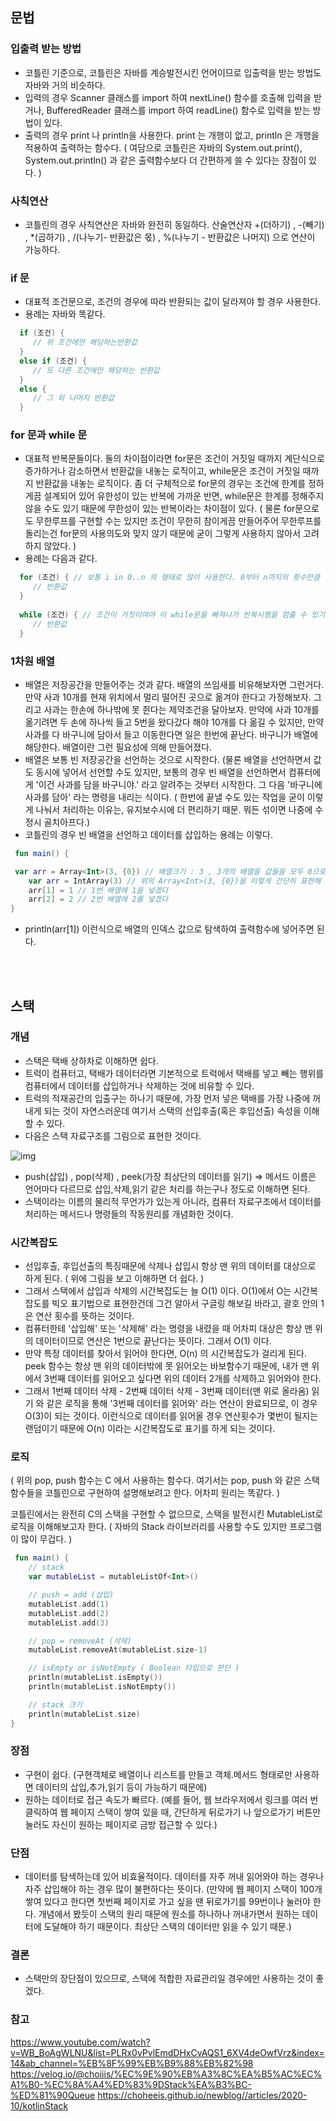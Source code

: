 ## 문법

### 입출력 받는 방법
- 코틀린 기준으로, 코틀린은 자바를 계승발전시킨 언어이므로 입출력을 받는 방법도 자바와 거의 비슷하다.
- 입력의 경우 Scanner 클래스를 import 하여 nextLine() 함수를 호출해 입력을 받거나, BufferedReader 클래스를 import 하여 readLine() 함수로 입력을 받는 방법이 있다.
- 출력의 경우 print 나 println을 사용한다. print 는 개행이 없고, println 은 개행을 적용하여 출력하는 함수다. ( 여담으로 코틀린은 자바의 System.out.print(), System.out.println() 과 같은 출력함수보다 더 간편하게 쓸 수 있다는 장점이 있다. )


### 사칙연산
- 코틀린의 경우 사칙연산은 자바와 완전히 동일하다. 산술연산자 +(더하기) , -(빼기) , *(곱하기) , /(나누기- 반환값은 몫) , %(나누기 - 반환값은 나머지) 으로 연산이 가능하다.


### if 문
- 대표적 조건문으로, 조건의 경우에 따라 반환되는 값이 달라져야 할 경우 사용한다.
- 용례는 자바와 똑같다.
```kotlin
  if (조건) {
     // 위 조건에만 해당하는반환값
  }
  else if (조건) {
     // 또 다른 조건에만 해당하는 반환값
  }
  else {
     // 그 외 나머지 반환값
  }
```

### for 문과 while 문
- 대표적 반복문들이다. 둘의 차이점이라면 for문은 조건이 거짓일 때까지 계단식으로 증가하거나 감소하면서 반환값을 내놓는 로직이고, while문은 조건이 거짓일 때까지 반환값을 내놓는 로직이다. 좀 더 구체적으로 for문의 경우는 조건에 한계를 정하게끔 설계되어 있어 유한성이 있는 반복에 가까운 반면, while문은 한계를 정해주지 않을 수도 있기 때문에 무한성이 있는 반복이라는 차이점이 있다. ( 물론 for문으로도 무한루프를 구현할 수는 있지만 조건이 무한히 참이게끔 만들어주어 무한루프를 돌리는건 for문의 사용의도와 맞지 않기 때문에 굳이 그렇게 사용하지 않아서 고려하지 않았다. )
- 용례는 다음과 같다.
```kotlin
  for (조건) { // 보통 i in 0..n 의 형태로 많이 사용한다. 0부터 n까지의 횟수만큼 반복하겠다는 의미이다.
     // 반환값
  }
  
  while (조건) { // 조건이 거짓이여야 이 while문을 빠져나가 반복시행을 멈출 수 있기 때문에 만약 조건이 영원히 거짓이 되지 않는다면 무한루프에 빠지게 된다. 그래서 무한성이 있다고 한 것.
     // 반환값
  }
```

### 1차원 배열
- 배열은 저장공간을 만들어주는 것과 같다. 배열의 쓰임새를 비유해보자면 그런거다. 만약 사과 10개를 현재 위치에서 멀리 떨어진 곳으로 옮겨야 한다고 가정해보자. 그리고 사과는 한손에 하나밖에 못 쥔다는 제약조건을 달아보자. 만약에 사과 10개를 옮기려면 두 손에 하나씩 들고 5번을 왔다갔다 해야 10개를 다 옮길 수 있지만, 만약 사과를 다 바구니에 담아서 들고 이동한다면 일은 한번에 끝난다. 바구니가 배열에 해당한다. 배열이란 그런 필요성에 의해 만들어졌다.
- 배열은 보통 빈 저장공간을 선언하는 것으로 시작한다. (물론 배열을 선언하면서 값도 동시에 넣어서 선언할 수도 있지만, 보통의 경우 빈 배열을 선언하면서 컴퓨터에게 '이건 사과를 담을 바구니야.' 라고 알려주는 것부터 시작한다. 그 다음 '바구니에 사과를 담아' 라는 명령을 내리는 식이다. ( 한번에 끝낼 수도 있는 작업을 굳이 이렇게 나눠서 처리하는 이유는, 유지보수시에 더 편리하기 때문. 뭐든 섞이면 나중에 수정시 골치아프다.)
- 코틀린의 경우 빈 배열을 선언하고 데이터를 삽입하는 용례는 이렇다.
```kotlin
 fun main() {

 var arr = Array<Int>(3, {0}) // 배열크기 : 3 , 3개의 배열을 값들을 모두 0으로 초기화
	var arr = IntArray(3) // 위의 Array<Int>(3, {0})을 이렇게 간단히 표현해 줄 수도 있음
    arr[1] = 1 // 1번 배열에 1을 넣겠다
    arr[2] = 2 // 2번 배열에 2를 넣겠다
}
```
- println(arr[1]) 이런식으로 배열의 인덱스 값으로 탐색하여 출력함수에 넣어주면 된다.

</br>
</br>

## 스택


### 개념

- 스택은 택배 상하차로 이해하면 쉽다.
- 트럭이 컴퓨터고, 택배가 데이터라면 기본적으로 트럭에서 택배를 넣고 빼는 행위를 컴퓨터에서 데이터를 삽입하거나 삭제하는 것에 비유할 수 있다.
- 트럭의 적재공간의 입출구는 하나기 때문에, 가장 먼저 넣은 택배를 가장 나중에 꺼내게 되는 것이 자연스러운데 여기서 스택의 선입후출(혹은 후입선출) 속성을 이해할 수 있다.
- 다음은 스택 자료구조를 그림으로 표현한 것이다.

![img](https://media.vlpt.us/images/sbinha/post/17a3cf61-fb95-4970-b66c-92a71b99846b/Screenshot%202020-04-20%2019.07.55.png)

- push(삽입) , pop(삭제) , peek(가장 최상단의 데이터를 읽기) => 메서드 이름은 언어마다 다르므로 삽입,삭제,읽기 같은 처리를 하는구나 정도로 이해하면 된다.
- 스택이라는 이름의 물리적 무언가가 있는게 아니라, 컴퓨터 자료구조에서 데이터를 처리하는 메서드나 명령들의 작동원리를 개념화한 것이다.

### 시간복잡도
- 선입후출, 후입선출의 특징때문에 삭제나 삽입시 항상 맨 위의 데이터를 대상으로 하게 된다. ( 위에 그림을 보고 이해하면 더 쉽다. )
- 그래서 스택에서 삽입과 삭제의 시간복잡도는 늘 O(1) 이다. O(1)에서 O는 시간복잡도를 빅오 표기법으로 표현한건데 그건 알아서 구글링 해보길 바라고, 괄호 안의 1은 연산 횟수를 뜻하는 것이다.
- 컴퓨터한테 '삽입해' 또는 '삭제해' 라는 명령을 내렸을 때 어차피 대상은 항상 맨 위의 데이터이므로 연산은 1번으로 끝난다는 뜻이다. 그래서 O(1) 이다.
- 만약 특정 데이터를 찾아서 읽어야 한다면, O(n) 의 시간복잡도가 걸리게 된다. peek 함수는 항상 맨 위의 데이터밖에 못 읽어오는 바보함수기 때문에, 내가 맨 위에서 3번째 데이터를 읽어오고 싶다면 위의 데이터 2개를 삭제하고 읽어와야 한다.
- 그래서 1번째 데이터 삭제 - 2번째 데이터 삭제 - 3번째 데이터(맨 위로 올라옴) 읽기 와 같은 로직을 통해 '3번째 데이터를 읽어와' 라는 연산이 완료되므로, 이 경우 O(3)이 되는 것이다. 이런식으로 데이터를 읽어올 경우 연산횟수가 몇번이 될지는 랜덤이기 때문에 O(n) 이라는 시간복잡도로 표기를 하게 되는 것이다.


### 로직 
( 위의 pop, push 함수는 C 에서 사용하는 함수다. 여기서는 pop, push 와 같은 스택함수들을 코틀린으로 구현하여 설명해보려고 한다. 어차피 원리는 똑같다. )

코틀린에서는 완전히 C의 스택을 구현할 수 없으므로, 스택을 발전시킨 MutableList로 로직을 이해해보고자 한다. ( 자바의 Stack 라이브러리를 사용할 수도 있지만 프로그램이 많이 무겁다. )


```kotlin
 fun main() {
    // stack
    var mutableList = mutableListOf<Int>()

    // push = add (삽입)
    mutableList.add(1)
    mutableList.add(2)
    mutableList.add(3)

    // pop = removeAt (삭제)
    mutableList.removeAt(mutableList.size-1)

    // isEmpty or isNotEmpty ( Boolean 타입으로 판단 )
    println(mutableList.isEmpty())
    println(mutableList.isNotEmpty())

    // stack 크기
    println(mutableList.size)
}
```


### 장점

- 구현이 쉽다. (구현객체로 배열이나 리스트를 만들고 객체.메서드 형태로만 사용하면 데이터의 삽입,추가,읽기 등이 가능하기 때문에)
- 원하는 데이터로 접근 속도가 빠르다. (예를 들어, 웹 브라우저에서 링크를 여러 번 클릭하여 웹 페이지 스택이 쌓여 있을 때, 간단하게 뒤로가기 나 앞으로가기 버튼만 눌러도 자신이 원하는 페이지로 금방 접근할 수 있다.)



### 단점

- 데이터를 탐색하는데 있어 비효율적이다. 데이터를 자주 꺼내 읽어와야 하는 경우나 자주 삽입해야 하는 경우 많이 불편하다는 뜻이다. (만약에 웹 페이지 스택이 100개 쌓여 있다고 한다면 첫번째 페이지로 가고 싶을 땐 뒤로가기를 99번이나 눌러야 한다. 개념에서 봤듯이 스택의 원리 때문에 원소를 하나하나 꺼내가면서 원하는 데이터에 도달해야 하기 때문이다. 최상단 스택의 데이터만 읽을 수 있기 때문.)



### 결론

- 스택만의 장단점이 있으므로, 스택에 적합한 자료관리일 경우에만 사용하는 것이 좋겠다.



### 참고
https://www.youtube.com/watch?v=WB_BoAgWLNU&list=PLRx0vPvlEmdDHxCvAQS1_6XV4deOwfVrz&index=14&ab_channel=%EB%8F%99%EB%B9%88%EB%82%98
https://velog.io/@choiiis/%EC%9E%90%EB%A3%8C%EA%B5%AC%EC%A1%B0-%EC%8A%A4%ED%83%9DStack%EA%B3%BC-%ED%81%90Queue
https://choheeis.github.io/newblog//articles/2020-10/kotlinStack



